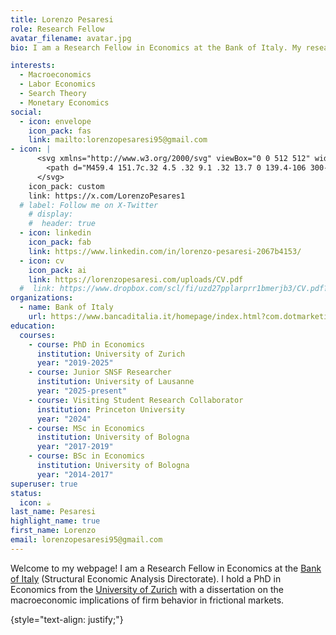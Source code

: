 ```yaml
---
title: Lorenzo Pesaresi
role: Research Fellow 
avatar_filename: avatar.jpg
bio: I am a Research Fellow in Economics at the Bank of Italy. My research interests are in Macroeconomics, Labor Economics, Search Theory, and Monetary Economics.

interests:
  - Macroeconomics
  - Labor Economics
  - Search Theory
  - Monetary Economics
social:
  - icon: envelope
    icon_pack: fas
    link: mailto:lorenzopesaresi95@gmail.com
- icon: |
      <svg xmlns="http://www.w3.org/2000/svg" viewBox="0 0 512 512" width="24" height="24" fill="currentColor">
        <path d="M459.4 151.7c.32 4.5 .32 9.1 .32 13.7 0 139.4-106 300-300 300-59.4 0-114.7-17.2-161.1-46.9 8.4 1 16.9 1.3 25.7 1.3 49.5 0 95-16.9 131.2-45.6-46.4-1-85.5-31.4-99-73.5 6.5 1 13 1.6 19.8 1.6 9.6 0 18.9-1.3 27.7-3.6-48.6-9.8-85.1-52.6-85.1-104v-1.3c14.3 7.9 30.8 12.8 48.3 13.4-28.5-19-47.1-51.3-47.1-87.8 0-19.4 5.2-37.5 14.3-53.1 51.8 63.7 129.3 105.5 216.6 110-1.6-7.7-2.6-15.8-2.6-24.1 0-57.9 46.9-104.8 104.8-104.8 30.2 0 57.6 12.8 76.8 33.2 24-4.7 46.6-13.5 66.9-25.6-7.9 24.6-24.6 45.3-46.4 58.3 21.3-2.3 41.8-8.2 60.7-16.6-14.2 21.1-32.2 39.6-52.7 54.4z"/>
      </svg>
    icon_pack: custom
    link: https://x.com/LorenzoPesares1
  # label: Follow me on X-Twitter
    # display:
    #  header: true
  - icon: linkedin
    icon_pack: fab
    link: https://www.linkedin.com/in/lorenzo-pesaresi-2067b4153/
  - icon: cv
    icon_pack: ai
    link: https://lorenzopesaresi.com/uploads/CV.pdf
  #  link: https://www.dropbox.com/scl/fi/uzd27pplarprr1bmerjb3/CV.pdf?rlkey=m3holu19pm0dyd8xicchp6tko&dl=0
organizations:
  - name: Bank of Italy
    url: https://www.bancaditalia.it/homepage/index.html?com.dotmarketing.htmlpage.language=1
education:
  courses:
    - course: PhD in Economics
      institution: University of Zurich
      year: "2019-2025"
    - course: Junior SNSF Researcher
      institution: University of Lausanne
      year: "2025-present"
    - course: Visiting Student Research Collaborator
      institution: Princeton University
      year: "2024"
    - course: MSc in Economics
      institution: University of Bologna
      year: "2017-2019"
    - course: BSc in Economics
      institution: University of Bologna
      year: "2014-2017"
superuser: true
status:
  icon: ☕️
last_name: Pesaresi
highlight_name: true
first_name: Lorenzo
email: lorenzopesaresi95@gmail.com
---
```

Welcome to my webpage! I am a Research Fellow in Economics at the [Bank of Italy](https://www.bancaditalia.it/homepage/index.html?com.dotmarketing.htmlpage.language=1) (Structural Economic Analysis Directorate). I hold a PhD in Economics from the [University of Zurich](https://www.econ.uzh.ch/en/study/phd/zurichgse.html) with a dissertation on the macroeconomic implications of firm behavior in frictional markets. 

{style="text-align: justify;"}

